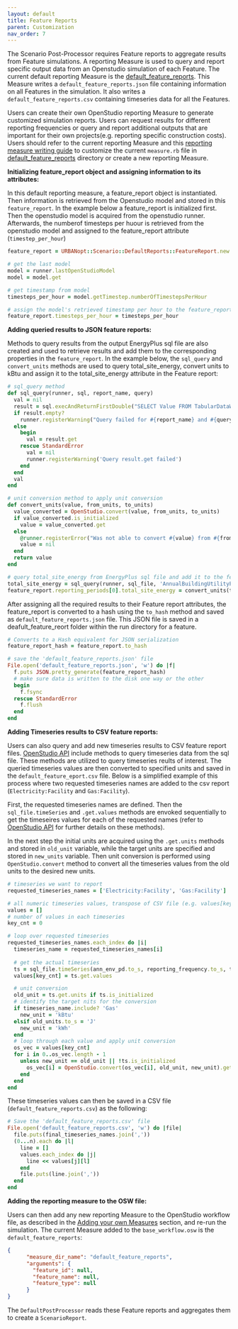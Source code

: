 ```yaml
---
layout: default
title: Feature Reports
parent: Customization
nav_order: 7
---
```


The Scenario Post-Processor requires Feature reports to aggregate results from Feature simulations. A reporting Measure is used to query and report specific output data from an Openstudio simulation of each Feature. The current default reporting Measure is the [default_feature_reports](https://github.com/urbanopt/urbanopt-scenario-gem/tree/master/lib/measures/default_feature_reports). This Measure writes a `default_feature_reports.json` file containing information on all Features in the simulation. It also writes a `default_feature_reports.csv` containing timeseries data for all the Features.

Users can create their own OpenStudio reporting Measure to generate customized simulation reports. Users can request results for different reporting frequencies or query and report additional outputs that are important for their own projects(e.g. reporting specific construction costs). Users should refer to the current reporting Measure and this [reporting measure writing guide](http://nrel.github.io/OpenStudio-user-documentation/reference/measure_writing_guide/#reporting-measures) to customize the current `measure.rb` file in [default_feature_reports](https://github.com/urbanopt/urbanopt-scenario-gem/tree/master/lib/measures/default_feature_reports) directory or create a new reporting Measure.


**Initializing feature_report object and assigning information to its attributes:**

In this default reporting measure, a feature_report object is instantiated. Then information is retrieved from the Openstudio model and stored in this `feature_report`. In the example below a feature_report is initialized first. Then the openstudio model is acquired from the openstudio runner. Afterwards, the numberof timesteps per huour is retrieved from the openstudio model and assigned to the feature_report attribute (`timestep_per_hour`)

````ruby
feature_report = URBANopt::Scenario::DefaultReports::FeatureReport.new

# get the last model
model = runner.lastOpenStudioModel
model = model.get

# get timestamp from model
timesteps_per_hour = model.getTimestep.numberOfTimestepsPerHour

# assign the model's retrieved timestamp per hour to the feature_report attribute (`timestep_per_hour`)
feature_report.timesteps_per_hour = timesteps_per_hour

````


**Adding queried results to JSON feature reports:**

Methods to query results from the output EnergyPlus sql file are also created and used to retrieve results and add them to the corresponding properties in the `feature_report`. In the example below, the `sql_query` and `convert_units` methods are used to query total_site_energy, convert units to kBtu and assign it to the total_site_energy attribute in the Feature report:

```ruby
# sql_query method
def sql_query(runner, sql, report_name, query)
  val = nil
  result = sql.execAndReturnFirstDouble("SELECT Value FROM TabularDataWithStrings WHERE ReportName='#{report_name}' AND #{query}")
  if result.empty?
    runner.registerWarning("Query failed for #{report_name} and #{query}")
  else
    begin
      val = result.get
    rescue StandardError
      val = nil
      runner.registerWarning('Query result.get failed')
    end
  end
  val
end

# unit conversion method to apply unit conversion
def convert_units(value, from_units, to_units)
  value_converted = OpenStudio.convert(value, from_units, to_units)
  if value_converted.is_initialized
    value = value_converted.get
  else
    @runner.registerError("Was not able to convert #{value} from #{from_units} to #{to_units}.")
    value = nil
  end
  return value
end

# query total_site_energy from EnergyPlus sql file and add it to the feature reports
total_site_energy = sql_query(runner, sql_file, 'AnnualBuildingUtilityPerformanceSummary', "TableName='Site and Source Energy' AND RowName='Total Site Energy' AND ColumnName='Total Energy'")
feature_report.reporting_periods[0].total_site_energy = convert_units(total_site_energy, 'GJ', 'kBtu')
```

After assigning all the required results to their Feature report attributes, the feature_report is converted to a hash using the `to_hash` method and saved as `default_feature_reports.json` file. This JSON file is saved in a deafult_feature_reort folder within the run directory for a feature.

```ruby
# Converts to a Hash equivalent for JSON serialization
feature_report_hash = feature_report.to_hash

# save the 'default_feature_reports.json' file
File.open('default_feature_reports.json', 'w') do |f|
  f.puts JSON.pretty_generate(feature_report_hash)
  # make sure data is written to the disk one way or the other
  begin
    f.fsync
  rescue StandardError
    f.flush
  end
end
```

**Adding Timeseries results to CSV feature reports:**

Users can also query and add new timeseries results to CSV feature report files. [OpenStudio API](https://openstudio-sdk-documentation.s3.amazonaws.com/cpp/OpenStudio-2.9.0-doc/utilities/html/classopenstudio_1_1_sql_file.html) include methods to query timeseries data from the sql file. These methods are utilized to query timeseries reults of interest. The queried timeseries values are then converted to specified units and saved in the `default_feature_eport.csv` file. Below is a simplified example of this process where two requested timeseries names are added to the csv report (`Electricity:Facility` and `Gas:Facility`). 


First, the requested timeseries names are defined. Then the `sql_file.timeSeries` and `.get.values` methods are envoked sequentially to get the timeseires values for each of the requested names (refer to [OpenStudio API](https://openstudio-sdk-documentation.s3.amazonaws.com/cpp/OpenStudio-2.9.0-doc/utilities/html/classopenstudio_1_1_sql_file.html) for further details on these methods).

In the next step the initial units are acquired using the `.get.units` methods and stored in `old_unit` variable, while the target units are specified and stored in `new_units` variable. Then unit conversion is performed using `OpenStudio.convert` method to convert all the timeseries values from the old units to the desired new units.

```ruby
# timeseries we want to report
requested_timeseries_names = ['Electricity:Facility', 'Gas:Facility']

# all numeric timeseries values, transpose of CSV file (e.g. values[key_cnt] is column, values[key_cnt][i] is column and row)
values = []
# number of values in each timeseries
key_cnt = 0

# loop over requested timeseries
requested_timeseries_names.each_index do |i|
  timeseries_name = requested_timeseries_names[i]
  
  # get the actual timeseries
  ts = sql_file.timeSeries(ann_env_pd.to_s, reporting_frequency.to_s, timeseries_name)
  values[key_cnt] = ts.get.values

  # unit conversion
  old_unit = ts.get.units if ts.is_initialized
  # identify the target nits for the conversion
  if timeseries_name.include? 'Gas'
    new_unit = 'kBtu'
  elsif old_units.to_s = 'J'
    new_unit = 'kWh'
  end
  # loop through each value and apply unit conversion
  os_vec = values[key_cnt]
  for i in 0..os_vec.length - 1
    unless new_unit == old_unit || !ts.is_initialized
      os_vec[i] = OpenStudio.convert(os_vec[i], old_unit, new_unit).get
    end
  end
end
```

These timeseries values can then be saved in a CSV file (`default_feature_reports.csv`) as the following:

```ruby
# Save the 'default_feature_reports.csv' file
File.open('default_feature_reports.csv', 'w') do |file|
  file.puts(final_timeseries_names.join(','))
  (0...n).each do |l|
    line = []
    values.each_index do |j|
      line << values[j][l]
    end
    file.puts(line.join(','))
  end
end
```

**Adding the reporting measure to the OSW file:**

Users can then add any new reporting Measure to the OpenStudio workflow file, as described in the [Adding your own Measures](adding_own_measure.md) section, and re-run the simulation. The current Measure added to the `base_workflow.osw` is the `default_feature_reports`:

```json
{
      "measure_dir_name": "default_feature_reports",
      "arguments": {
        "feature_id": null,
        "feature_name": null,
        "feature_type": null
      }
}
```

The `DefaultPostProcessor` reads these Feature reports and aggregates them to create a `ScenarioReport`.